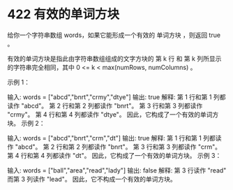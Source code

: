 # 422 有效的单词方块

给你一个字符串数组 words，如果它能形成一个有效的 单词方块 ，则返回 true 。

有效的单词方块是指此由字符串数组组成的文字方块的 第 k 行 和 第 k 列所显示的字符串完全相同，其中 0 <= k < max(numRows, numColumns) 。

示例 1：

输入: words = ["abcd","bnrt","crmy","dtye"]
输出: true
解释:
第 1 行和第 1 列都读作 "abcd"。
第 2 行和第 2 列都读作 "bnrt"。
第 3 行和第 3 列都读作 "crmy"。
第 4 行和第 4 列都读作 "dtye"。
因此，它构成了一个有效的单词方块。
示例 2：

输入: words = ["abcd","bnrt","crm","dt"]
输出: true
解释:
第 1 行和第 1 列都读作 "abcd"。
第 2 行和第 2 列都读作 "bnrt"。
第 3 行和第 3 列都读作 "crm"。
第 4 行和第 4 列都读作 "dt"。
因此，它构成了一个有效的单词方块。
示例 3：

输入: words = ["ball","area","read","lady"]
输出: false
解释:
第 3 行读作 "read" 而第 3 列读作 "lead"。
因此，它不构成一个有效的单词方块。
